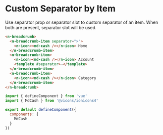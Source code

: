 # Custom Separator by Item

Use separator prop or separator slot to custom separator of an item. When both are present, separator slot will be used.

```html
<n-breadcrumb>
  <n-breadcrumb-item separator=">">
    <n-icon><md-cash /></n-icon> Home
  </n-breadcrumb-item>
  <n-breadcrumb-item>
    <n-icon><md-cash /></n-icon> Account
    <template #separator>~</template>
  </n-breadcrumb-item>
  <n-breadcrumb-item>
    <n-icon><md-cash /></n-icon> Category
  </n-breadcrumb-item>
</n-breadcrumb>
```

```js
import { defineComponent } from 'vue'
import { MdCash } from '@vicons/ionicons4'

export default defineComponent({
  components: {
    MdCash
  }
})
```
